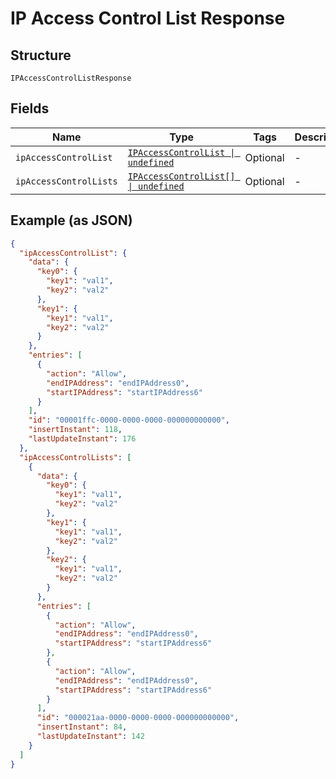 
# IP Access Control List Response

## Structure

`IPAccessControlListResponse`

## Fields

| Name | Type | Tags | Description |
|  --- | --- | --- | --- |
| `ipAccessControlList` | [`IPAccessControlList \| undefined`](../../doc/models/ip-access-control-list.md) | Optional | - |
| `ipAccessControlLists` | [`IPAccessControlList[] \| undefined`](../../doc/models/ip-access-control-list.md) | Optional | - |

## Example (as JSON)

```json
{
  "ipAccessControlList": {
    "data": {
      "key0": {
        "key1": "val1",
        "key2": "val2"
      },
      "key1": {
        "key1": "val1",
        "key2": "val2"
      }
    },
    "entries": [
      {
        "action": "Allow",
        "endIPAddress": "endIPAddress0",
        "startIPAddress": "startIPAddress6"
      }
    ],
    "id": "00001ffc-0000-0000-0000-000000000000",
    "insertInstant": 118,
    "lastUpdateInstant": 176
  },
  "ipAccessControlLists": [
    {
      "data": {
        "key0": {
          "key1": "val1",
          "key2": "val2"
        },
        "key1": {
          "key1": "val1",
          "key2": "val2"
        },
        "key2": {
          "key1": "val1",
          "key2": "val2"
        }
      },
      "entries": [
        {
          "action": "Allow",
          "endIPAddress": "endIPAddress0",
          "startIPAddress": "startIPAddress6"
        },
        {
          "action": "Allow",
          "endIPAddress": "endIPAddress0",
          "startIPAddress": "startIPAddress6"
        }
      ],
      "id": "000021aa-0000-0000-0000-000000000000",
      "insertInstant": 84,
      "lastUpdateInstant": 142
    }
  ]
}
```

